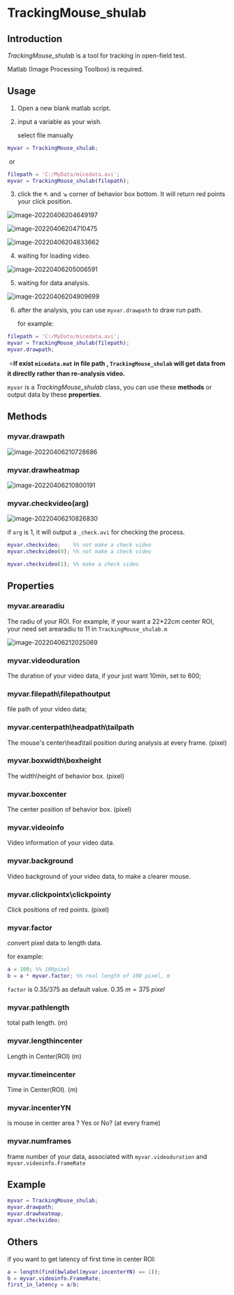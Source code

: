 # TrackingMouse_shulab 

## Introduction

*TrackingMouse_shulab* is a tool for tracking in open-field test. 

Matlab (Image Processing Toolbox) is required.

## Usage 

1. Open a new blank matlab script.
2. input a variable as your wish.

   select file manually

```matlab
myvar = TrackingMouse_shulab;
```

​		or

```matlab
filepath = 'C:/MyData/micedata.avi';
myvar = TrackingMouse_shulab(filepath);
```

3. click the :arrow_upper_left: and  :arrow_lower_right:  corner of  behavior box bottom. It will return red points your click position.

![image-20220406204649197](.\img\1.png)

![image-20220406204710475](.\img\2.png)

![image-20220406204833662](.\img\3.png)

4. waiting for loading video.

![image-20220406205006591](.\img\4.png)

5. waiting for data analysis.

![image-20220406204909699](.\img\5.png)

6. after the analysis, you can use `myvar.drawpath` to draw  run path.

   for example:

```matlab
filepath = 'C:/MyData/micedata.avi';
myvar = TrackingMouse_shulab(filepath);
myvar.drawpath;
```

​	:star:**If exist `micedata.mat` in file path , `TrackingMouse_shulab` will get data from it directly rather than re-analysis video.**

`myvar` is a *TrackingMouse_shulab* class, you can use these **methods** or output data by these **properties**.

## Methods

### myvar.drawpath

![image-20220406210728686](.\img\6.png)

### myvar.drawheatmap

![image-20220406210800191](.\img\7.png)

### myvar.checkvideo(arg)

![image-20220406210826830](.\img\8.png)

if `arg` is 1, it will output a `_check.avi`  for checking the process.

```matlab
myvar.checkvideo;    %% not make a check video
myvar.checkvideo(0); %% not make a check video

myvar.checkvideo(1); %% make a check video

```



## Properties

### myvar.arearadiu

The radiu of your ROI. For example, if your want a 22*22cm center ROI, your need set arearadiu to 11 in `TrackingMouse_shulab.m`

![image-20220406212025069](.\img\9.png)



### myvar.videoduration

The duration of your video data,  if your just want 10min, set to 600;



### myvar.filepath\filepathoutput

file path of your video data;



### myvar.centerpath\headpath\tailpath

The mouse's center\head\tail position during analysis at every frame. (pixel)



### myvar.boxwidth\boxheight

The width\height of behavior box. (pixel)



### myvar.boxcenter

The center position of behavior box. (pixel)



### myvar.videoinfo

Video information of your video data.



### myvar.background

Video background of your video data, to make a clearer mouse.



### myvar.clickpointx\clickpointy

Click positions of red points. (pixel)



### myvar.factor

convert pixel data to length data.

for example:

```matlab
a = 100; %% 100pixel 
b = a * myvar.factor; %% real length of 100 pixel, m
```

`factor` is 0.35/375 as default value.  $0.35\ m = 375\ pixel$



### myvar.pathlength

total path length. (m)



### myvar.lengthincenter

Length in Center(ROI) (m)



### myvar.timeincenter

Time in Center(ROI). (m)



### myvar.incenterYN

is mouse in center area ? Yes or No? (at every frame)



### myvar.numframes

frame number of your data, associated with `myvar.videoduration` and `myvar.videoinfo.FrameRate`



## Example

```matlab
myvar = TrackingMouse_shulab;
myvar.drawpath;
myvar.drawheatmap;
myvar.checkvideo;
```



## Others

if you want to get latency of  first time in center ROI:

```matlab
a = length(find(bwlabel(myvar.incenterYN) == 1));
b = myvar.videoinfo.FrameRate;
first_in_latency = a/b; 
```



